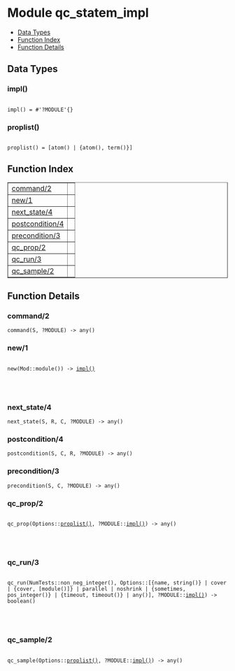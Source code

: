 

# Module qc_statem_impl #
* [Data Types](#types)
* [Function Index](#index)
* [Function Details](#functions)



<a name="types"></a>

## Data Types ##




### <a name="type-impl">impl()</a> ###



<pre><code>
impl() = #'?MODULE'{}
</code></pre>





### <a name="type-proplist">proplist()</a> ###



<pre><code>
proplist() = [atom() | {atom(), term()}]
</code></pre>


<a name="index"></a>

## Function Index ##


<table width="100%" border="1" cellspacing="0" cellpadding="2" summary="function index"><tr><td valign="top"><a href="#command-2">command/2</a></td><td></td></tr><tr><td valign="top"><a href="#new-1">new/1</a></td><td></td></tr><tr><td valign="top"><a href="#next_state-4">next_state/4</a></td><td></td></tr><tr><td valign="top"><a href="#postcondition-4">postcondition/4</a></td><td></td></tr><tr><td valign="top"><a href="#precondition-3">precondition/3</a></td><td></td></tr><tr><td valign="top"><a href="#qc_prop-2">qc_prop/2</a></td><td></td></tr><tr><td valign="top"><a href="#qc_run-3">qc_run/3</a></td><td></td></tr><tr><td valign="top"><a href="#qc_sample-2">qc_sample/2</a></td><td></td></tr></table>


<a name="functions"></a>

## Function Details ##

<a name="command-2"></a>

### command/2 ###

`command(S, ?MODULE) -> any()`


<a name="new-1"></a>

### new/1 ###


<pre><code>
new(Mod::module()) -&gt; <a href="#type-impl">impl()</a>
</code></pre>

<br></br>



<a name="next_state-4"></a>

### next_state/4 ###

`next_state(S, R, C, ?MODULE) -> any()`


<a name="postcondition-4"></a>

### postcondition/4 ###

`postcondition(S, C, R, ?MODULE) -> any()`


<a name="precondition-3"></a>

### precondition/3 ###

`precondition(S, C, ?MODULE) -> any()`


<a name="qc_prop-2"></a>

### qc_prop/2 ###


<pre><code>
qc_prop(Options::<a href="#type-proplist">proplist()</a>, ?MODULE::<a href="#type-impl">impl()</a>) -&gt; any()
</code></pre>

<br></br>



<a name="qc_run-3"></a>

### qc_run/3 ###


<pre><code>
qc_run(NumTests::non_neg_integer(), Options::[{name, string()} | cover | {cover, [module()]} | parallel | noshrink | {sometimes, pos_integer()} | {timeout, timeout()} | any()], ?MODULE::<a href="#type-impl">impl()</a>) -&gt; boolean()
</code></pre>

<br></br>



<a name="qc_sample-2"></a>

### qc_sample/2 ###


<pre><code>
qc_sample(Options::<a href="#type-proplist">proplist()</a>, ?MODULE::<a href="#type-impl">impl()</a>) -&gt; any()
</code></pre>

<br></br>



